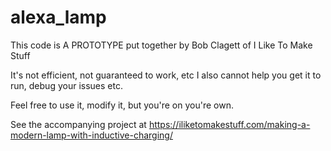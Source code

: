 # alexa_lamp

This code is A PROTOTYPE put together by Bob Clagett of I Like To Make Stuff

It's not efficient, not guaranteed to work, etc
I also cannot help you get it to run, debug your issues etc.  

Feel free to use it, modify it, but you're on you're own.

See the accompanying project at
https://iliketomakestuff.com/making-a-modern-lamp-with-inductive-charging/

